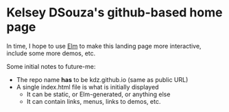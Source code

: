# Kelsey DSouza's github-based home page

In time, I hope to use [Elm](http://elm-lang.org) to make this landing page more interactive, include some more demos, etc. 

Some initial notes to future-me:
- The repo name **has** to be kdz.github.io (same as public URL)
- A single index.html file is what is initially displayed
    - It can be static, or Elm-generated, or anything else
    - It can contain links, menus, links to demos, etc.
